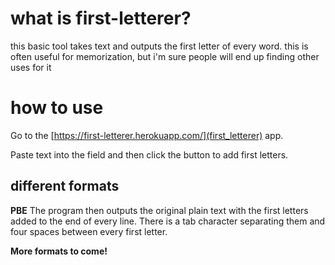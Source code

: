# what is first-letterer?
this basic tool takes text and outputs the first letter of every word. this is often useful for memorization, but i'm sure people will end up finding other uses for it

# how to use
Go to the [https://first-letterer.herokuapp.com/](first_letterer) app.

Paste text into the field and then click the button to add first letters.

## different formats

**PBE**
The program then outputs the original plain text with the first letters added to the end of every line. There is a tab character separating them and four spaces between every first letter.

**More formats to come!**